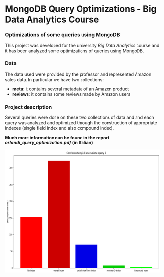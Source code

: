 # MongoDB Query Optimizations - Big Data Analytics Course 
### Optimizations of some queries using MongoDB

This project was developed for the university _Big Data Analytics_ course and it has been analyzed some optimizations of queries using MongoDB.

### Data
The data used were provided by the professor and represented Amazon sales data. In particular we have two collections:
- **meta**: it contains several metadata of an Amazon product
- **reviews**: it contains some reviews made by Amazon users

### Project description
Several queries were done on these two collections of data and and each query was analyzed and optimized through the construction of appropriate indexes (single field index and also compound index).

**Much more information can be found in the report _orlandi_query_optimization.pdf_ (in Italian)**<br>

<img src="https://github.com/pietroorlandi/MongoDB-Query-Optimizations/blob/main/images/screen_query_optimization.png" alt="Example of a MongoDB query optimization" width="600" height="400">
